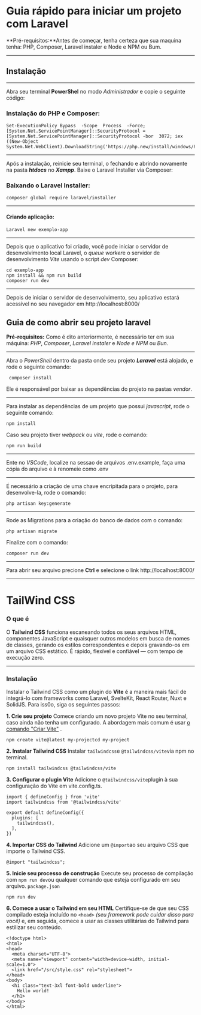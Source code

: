 # Guia rápido para iniciar um projeto com Laravel

**Pré-requisitos:**Antes de começar, tenha certeza que sua maquina tenha: PHP, Composer, Laravel instaler e Node e NPM ou Bum.
***
## Instalação
***
Abra seu terminal **PowerShel** no modo *Administrador* e copie o seguinte código:
### Instalação do PHP e Composer:

    Set-ExecutionPolicy Bypass  -Scope  Process  -Force; [System.Net.ServicePointManager]::SecurityProtocol = [System.Net.ServicePointManager]::SecurityProtocol -bor  3072; iex ((New-Object System.Net.WebClient).DownloadString('https://php.new/install/windows/8.4'))
***
Após a instalação, reinicie seu terminal, o fechando e abrindo novamente na pasta ***htdocs*** no ***Xampp***. Baixe o Laravel Installer via Composer:

### Baixando o Laravel Installer:

    composer global require laravel/installer
  ***
 #### Criando aplicação:
 

    Laravel new exemplo-app
   ***
   Depois que o aplicativo foi criado, você pode iniciar o servidor de desenvolvimento local Laravel, o *queue worker*e o servidor de desenvolvimento *Vite* usando o script *dev* Composer:
   

    cd exemplo-app 
    npm install && npm run build
    composer run dev
   ***
   Depois de iniciar o servidor de desenvolvimento, seu aplicativo estará acessível no seu navegador em http://localhost:8000/

## Guia de como abrir seu projeto laravel

**Pré-requisitos:** Como é dito anteriormente, é necessário ter em sua máquina: _PHP_,  _Composer_,  _Laravel instaler_  e  _Node e NPM_  ou  _Bun_.
***
Abra o *PowerShell* dentro da pasta onde seu projeto ***Laravel*** está alojado, e rode o seguinte comando:

     composer install
    
   Ele é responsável por baixar as dependências do projeto na pastas *vendor*.
   ***
   Para instalar as dependências de um projeto que possui *javascript*, rode o seguinte comando:
   

    npm install
Caso seu projeto tiver *webpack* ou *vite*, rode o comando:

    npm run build
***
Ente no *VSCode*, localize na sessao de arquivos .env.example, faça uma cópia do arquivo e à renomeie como .env
***
É necessário a criação de uma chave encripitada para o projeto, para desenvolve-la, rode o comando:

    php artisan key:generate
***
Rode as Migrations para a criação do banco de dados com o comando:

    php artisan migrate
Finalize com o comando:

    composer run dev

***
Para abrir seu arquivo precione **Ctrl** e selecione o link http://localhost:8000/
***

# TailWind CSS

### **O que é**

O **Tailwind CSS** funciona escaneando todos os seus arquivos HTML, componentes JavaScript e quaisquer outros modelos em busca de nomes de classes, gerando os estilos correspondentes e depois gravando-os em um arquivo CSS estático.
É rápido, flexível e confiável — com tempo de execução zero.

***

### Instalação

Instalar o Tailwind CSS como um plugin do **Vite** é a maneira mais fácil de integrá-lo com frameworks como Laravel, SvelteKit, React Router, Nuxt e SolidJS. Para iss0o, siga os seguintes passos:

**1. Crie seu projeto**
Comece criando um novo projeto Vite  no seu terminal, caso ainda não tenha um configurado. A abordagem mais comum é usar [o comando "Criar Vite"](https://vite.dev/guide/#scaffolding-your-first-vite-project) .

    npm create vite@latest my-projectcd my-project

**2. Instalar Tailwind CSS**
Instalar `tailwindcss`e `@tailwindcss/vite`via npm no terminal.

    npm install tailwindcss @tailwindcss/vite

**3. Configurar o plugin Vite**
Adicione o `@tailwindcss/vite`plugin à sua configuração do Vite em vite.config.ts.

    import { defineConfig } from 'vite'
    import tailwindcss from '@tailwindcss/vite'
    
    export default defineConfig({
      plugins: [
        tailwindcss(),
      ],
    })

**4. Importar CSS do Tailwind**
Adicione um `@import`ao seu arquivo CSS que importe o Tailwind CSS.

    @import "tailwindcss";

**5. Inicie seu processo de construção**
Execute seu processo de compilação com `npm run dev`ou qualquer comando que esteja configurado em seu arquivo.  `package.json`

    npm run dev

**6. Comece a usar o Tailwind em seu HTML**
Certifique-se de que seu CSS compilado esteja incluído no `<head>`  _(seu framework pode cuidar disso para você)_ e, em seguida, comece a usar as classes utilitárias do Tailwind para estilizar seu conteúdo.

    <!doctype html>
    <html>
    <head>
      <meta charset="UTF-8">
      <meta name="viewport" content="width=device-width, initial-scale=1.0">
      <link href="/src/style.css" rel="stylesheet">
    </head>
    <body>
      <h1 class="text-3xl font-bold underline">
        Hello world!
      </h1>
    </body>
    </html>

